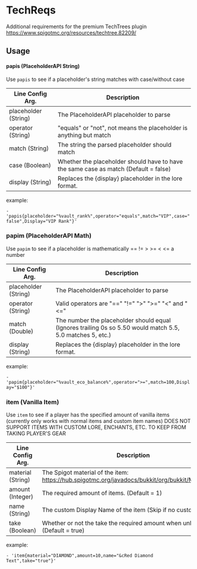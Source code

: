 # TechReqs
Additional requirements for the premium TechTrees plugin https://www.spigotmc.org/resources/techtree.82209/

## Usage
#### papis (PlaceholderAPI String)
Use `papis` to see if a placeholder's string matches with case/without case

| Line Config Arg. | Description |
| ------------- | ------------- |
| placeholder (String) | The PlaceholderAPI placeholder to parse |
| operator (String) | "equals" or "not", not means the placeholder is anything but match |
| match (String) | The string the parsed placeholder should match |
| case (Boolean) | Whether the placeholder should have to have the same case as match (Default = false) |
| display (String) | Replaces the {display} placeholder in the lore format. |

example: 

`- 'papis{placeholder="%vault_rank%",operator="equals",match="VIP",case="false",Display="VIP Rank"}'`


### papim (PlaceholderAPI Math)
Use `papim` to see if a placeholder is mathematically == != > >= < <= a number

| Line Config Arg. | Description |
| ------------- | ------------- |
| placeholder (String) | The PlaceholderAPI placeholder to parse |
| operator (String) | Valid operators are "==" "!=" ">" ">=" "<" and "<=" |
| match (Double) | The number the placeholder should equal (Ignores trailing 0s so 5.50 would match 5.5, 5.0 matches 5, etc.) |
| display (String) | Replaces the {display} placeholder in the lore format. |

example: 

`- 'papim{placeholder="%vault_eco_balance%",operator=">=",match=100,Display="$100"}'`

### item (Vanilla Item)
Use `item` to see if a player has the specified amount of vanilla items (currently only works with normal items and custom item names)
DOES NOT SUPPORT ITEMS WITH CUSTOM LORE, ENCHANTS, ETC. TO KEEP FROM TAKING PLAYER'S GEAR

| Line Config Arg. | Description |
| ------------- | ------------- |
| material (String) | The Spigot material of the item: https://hub.spigotmc.org/javadocs/bukkit/org/bukkit/Material.html |
| amount (Integer) | The required amount of items. (Default = 1) |
| name (String) | The custom Display Name of the item (Skip if no custom name) |
| take (Boolean) | Whether or not the take the required amount when unlocked. (Default = true) |

example: 

`- 'item{material="DIAMOND",amount=10,name="&cRed Diamond Text",take="true"}'`
